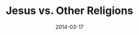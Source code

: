 ---
layout: media
category: media
series: "Heavyweights 2"
title: "Jesus vs. Other Religions"
date: 2014-03-17
description: "Aren’t all religions basically the same?"
video: "https://s3.amazonaws.com/crossroadsvideomessages/heavyweights2_wk6.mp4"
video-poster: "https://www.crossroads.net/uploadedfiles/heavyweights2_wk6_still.jpg"
---